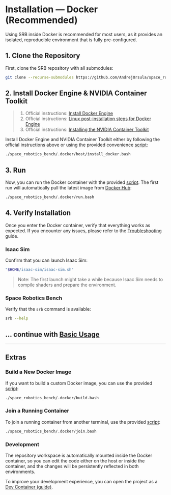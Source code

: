 # Installation — Docker (Recommended)

Using SRB inside Docker is recommended for most users, as it provides an isolated, reproducible environment that is fully pre-configured.

## 1. Clone the Repository

First, clone the SRB repository with all submodules:

```bash
git clone --recurse-submodules https://github.com/AndrejOrsula/space_robotics_bench.git
```

## 2. Install Docker Engine & NVIDIA Container Toolkit

> 1. Official instructions: [Install Docker Engine](https://docs.docker.com/engine/install)
> 1. Official instructions: [Linux post-installation steps for Docker Engine](https://docs.docker.com/engine/install/linux-postinstall)
> 1. Official instructions: [Installing the NVIDIA Container Toolkit](https://docs.nvidia.com/datacenter/cloud-native/container-toolkit/latest/install-guide.html)

Install Docker Engine and NVIDIA Container Toolkit either by following the official instructions above or using the provided convenience [script](https://github.com/AndrejOrsula/space_robotics_bench/blob/main/.docker/host/install_docker.bash):

```bash
./space_robotics_bench/.docker/host/install_docker.bash
```

## 3. Run

Now, you can run the Docker container with the provided [script](https://github.com/AndrejOrsula/space_robotics_bench/blob/main/.docker/run.bash). The first run will automatically pull the latest image from [Docker Hub](https://hub.docker.com/r/andrejorsula/space_robotics_bench/tags):

```bash
./space_robotics_bench/.docker/run.bash
```

## 4. Verify Installation

Once you enter the Docker container, verify that everything works as expected. If you encounter any issues, please refer to the [Troubleshooting](../misc/troubleshooting.md) guide.

### Isaac Sim

Confirm that you can launch Isaac Sim:

```bash
"$HOME/isaac-sim/isaac-sim.sh"
```

> Note: The first launch might take a while because Isaac Sim needs to compile shaders and prepare the environment.

### Space Robotics Bench

Verify that the `srb` command is available:

```bash
srb --help
```

## ... continue with [Basic Usage](basic_usage.md)

______________________________________________________________________

## Extras

### Build a New Docker Image

If you want to build a custom Docker image, you can use the provided [script](https://github.com/AndrejOrsula/space_robotics_bench/blob/main/.docker/build.bash):

```bash
./space_robotics_bench/.docker/build.bash
```

### Join a Running Container

To join a running container from another terminal, use the provided [script](https://github.com/AndrejOrsula/space_robotics_bench/blob/main/.docker/join.bash):

```bash
./space_robotics_bench/.docker/join.bash
```

### Development

The repository workspace is automatically mounted inside the Docker container, so you can edit the code either on the host or inside the container, and the changes will be persistently reflected in both environments.

To improve your development experience, you can open the project as a [Dev Container (guide)](../development/devcontainer.md).
